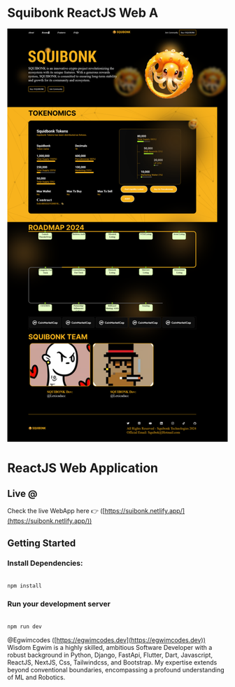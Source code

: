 # Squibonk ReactJS Web A


![Dyingearth Soil Sensor Python Project](https://raw.githubusercontent.com/egwimcodes/squibonk/master/public/App.png)

# ReactJS Web Application
## Live @

Check the live WebApp here 👉️ ([https://suibonk.netlify.app/](https://suibonk.netlify.app/))

## Getting Started

### Install Dependencies:

```bash

npm install

```

### Run your development server
```bash

npm run dev

```

@Egwimcodes ([https://egwimcodes.dev](https://egwimcodes.dev))
Wisdom Egwim is a highly skilled, ambitious Software Developer with a robust background in Python, Django, FastApi, Flutter, Dart, Javascript, ReactJS, NextJS, Css, Tailwindcss, and Bootstrap. My expertise extends beyond conventional boundaries, encompassing a profound understanding of ML and Robotics.
